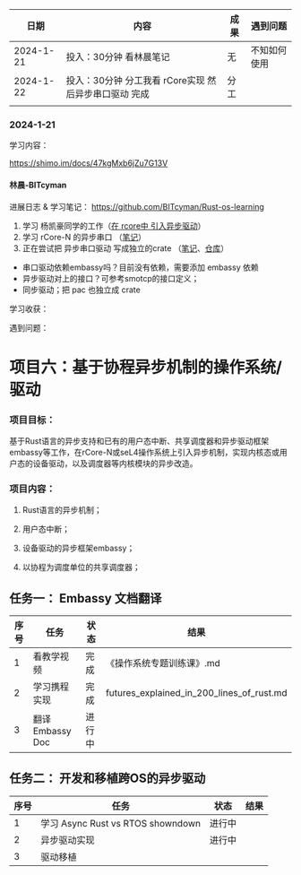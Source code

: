 

| 日期      | 内容                                                  | 成果 | 遇到问题     |
| --------- | ----------------------------------------------------- | ---- | ------------ |
| 2024-1-21 | 投入：30分钟  看林晨笔记                              | 无   | 不知如何使用 |
| 2024-1-22 | 投入：30分钟 分工我看 rCore实现 然后异步串口驱动 完成 | 分工 |              |
|           |                                                       |      |              |





### 2024-1-21

学习内容：

https://shimo.im/docs/47kgMxb6jZu7G13V

#### 林晨-BITcyman

进展日志 & 学习笔记： https://github.com/BITcyman/Rust-os-learning

1. 学习 杨凯豪同学的工作（[在 rcore中 引入异步驱动](https://github.com/lighkLife/rCore-async/tree/ch9-async)） 
2. 学习 rCore-N 的异步串口 （[笔记](https://github.com/BITcyman/Rust-os-learning/blob/main/rCore-N.md)）
3. 正在尝试把 异步串口驱动 写成独立的crate （[笔记](https://github.com/BITcyman/Rust-os-learning/blob/main/driver/uart-crate.md)、[仓库](https://github.com/BITcyman/async-uart-driver/tree/main)）

- 串口驱动依赖embassy吗？目前没有依赖，需要添加 embassy 依赖
- 异步驱动对上的接口？可参考smotcp的接口定义；
- 同步驱动；把 pac 也独立成 crate

学习收获：

遇到问题：



# 项目六：基于协程异步机制的操作系统/驱动



### **项目目标：**

基于Rust语言的异步支持和已有的用户态中断、共享调度器和异步驱动框架embassy等工作，在rCore-N或seL4操作系统上引入异步机制，实现内核态或用户态的设备驱动，以及调度器等内核模块的异步改造。

### **项目内容：**

1. Rust语言的异步机制；

2. 用户态中断；

3. 设备驱动的异步框架embassy；

4. 以协程为调度单位的共享调度器；

   

## 任务一： Embassy 文档翻译
| 序号  | 任务  | 状态  | 结果  |
| --- | --- | --- | --- |
| 1   | 看教学视频 | 完成 | 《操作系统专题训练课》.md |
| 2   | 学习携程实现 | 完成 | futures_explained_in_200_lines_of_rust.md |
| 3   | 翻译 Embassy Doc | 进行中 |  |

## 任务二： 开发和移植跨OS的异步驱动

| 序号  | 任务  | 状态  | 结果  |
| --- | --- | --- | --- |
| 1   | 学习 Async Rust vs RTOS showndown | 进行中 |  |
| 2   | 异步驱动实现 | 进行中 | |
| 3   | 驱动移植 |  | |

